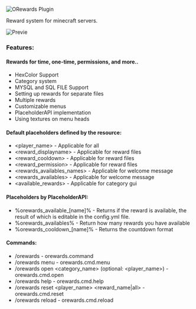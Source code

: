 ![ORewards Plugin](https://i.imgur.com/QAypmK7.gif)

Reward system for minecraft servers.

![Previe](https://i.imgur.com/8N8bXER.gif)

### Features:
#### Rewards for time, one-time, permissions, and more..
- HexColor Support
- Category system
- MYSQL and SQL FILE Support
- Setting up rewards for separate files
- Multiple rewards
- Customizable menus
- PlaceholderAPI implementation
- Using textures on menu heads
#### Default placeholders defined by the resource:
- <player_name> - Applicable for all
- <reward_displayname> - Applicable for reward files
- <reward_cooldown> - Applicable for reward files
- <reward_permission> - Applicable for reward files
- <rewards_availables_names> - Applicable for welcome message
- <rewards_availables> - Applicable for welcome message
- <available_rewards> - Applicable for category gui
#### Placeholders by PlaceholderAPI:
- %orewards_available_[name]% - Returns if the reward is available, the result of which is editable in the config.yml file.
- %orewards_availables% - Return how many rewards you have available
- %orewards_cooldown_[name]% - Returns the countdown format
#### Commands:
- /orewards - orewards.command
- /orewards menu - orewards.cmd.menu
- /orewards open <category_name> (optional: <player_name>) - orewards.cmd.open
- /orewards help - orewards.cmd.help
- /orewards reset <player_name> <reward_name|all> - orewards.cmd.reset
- /orewards reload - orewards.cmd.reload
